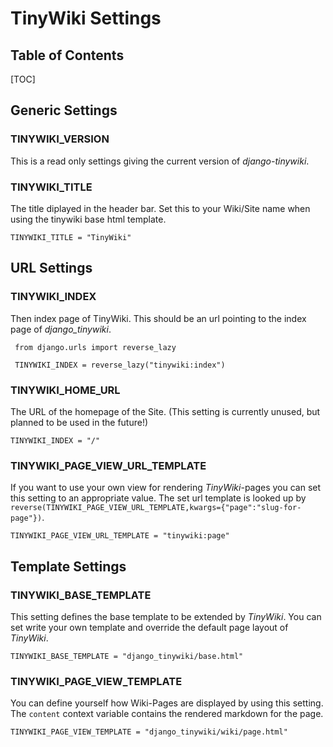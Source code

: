 # TinyWiki Settings

## Table of Contents

[TOC]

## Generic Settings

### TINYWIKI_VERSION

This is a read only settings giving the current version of *django-tinywiki*.

### TINYWIKI_TITLE

The title diplayed in the header bar. Set this to your Wiki/Site name when
using the tinywiki base html template.

``` { .python }
TINYWIKI_TITLE = "TinyWiki"
```

## URL Settings

### TINYWIKI_INDEX

Then index page of TinyWiki. This should be an url pointing to the index
page of *django_tinywiki*.

``` { .python }
 from django.urls import reverse_lazy

 TINYWIKI_INDEX = reverse_lazy("tinywiki:index")
```

### TINYWIKI_HOME_URL

The URL of the homepage of the Site. (This setting is currently unused, but
planned to be used in the future!)

``` { .python }
TINYWIKI_INDEX = "/"
```

### TINYWIKI_PAGE_VIEW_URL_TEMPLATE

If you want to use your own view for rendering *TinyWiki*-pages you can set
this setting to an appropriate value. The set url template is looked up by 
```reverse(TINYWIKI_PAGE_VIEW_URL_TEMPLATE,kwargs={"page":"slug-for-page"})```.

``` { .python }
TINYWIKI_PAGE_VIEW_URL_TEMPLATE = "tinywiki:page"
```

## Template Settings

### TINYWIKI_BASE_TEMPLATE

This setting defines the base template to be extended by *TinyWiki*.
You can set write your own template and override the default page
layout of *TinyWiki*.

``` { .python }
TINYWIKI_BASE_TEMPLATE = "django_tinywiki/base.html"
```

### TINYWIKI_PAGE_VIEW_TEMPLATE

You can define yourself how Wiki-Pages are displayed by using this setting.
The ```content``` context variable contains the rendered markdown for the
page.

``` { .python }
TINYWIKI_PAGE_VIEW_TEMPLATE = "django_tinywiki/wiki/page.html"
```
